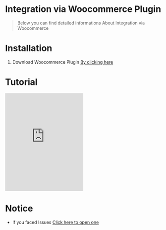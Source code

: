 # Integration via Woocommerce Plugin

> Below you can find detailed informations About Integration via Woocommerce

# Installation
1. Download Woocommerce Plugin [By clicking here](https://wordpress.org/plugins/chargily-epay-gateway/)

# Tutorial

<iframe width="50%" height="315" src="https://www.youtube-nocookie.com/embed/_GuXQ1nyv94" title="YouTube video player" frameborder="0" allow="accelerometer; autoplay; clipboard-write; encrypted-media; gyroscope; picture-in-picture" allowfullscreen></iframe>


# Notice
- If you faced Issues [Click here to open one](https://github.com/Chargily/epay-gateway-woocommerce/issues/new)
